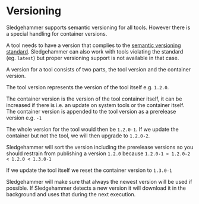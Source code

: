 # Versioning

Sledgehammer supports semantic versioning for all tools.
However there is a special handling for container versions.

A tool needs to have a version that complies to the [semantic versioning standard](https://semver.org/).
Sledgehammer can also work with tools violating the standard (eg. `latest`) but proper versioning support is not available in that case.

A version for a tool consists of two parts, the tool version and the container version.

The tool version represents the version of the tool itself e.g. `1.2.0`.

The container version is the version of the tool container itself, it can be increased if there is i.e. an update on system tools or the container itself.
The container version is appended to the tool version as a prerelease version e.g. `-1`

The whole version for the tool would then be `1.2.0-1`.
If we update the container but not the tool, we will then upgrade to `1.2.0-2`.

Sledgehammer will sort the version including the prerelease versions so you should restrain from publishing a version `1.2.0` because `1.2.0-1 < 1.2.0-2 < 1.2.0 < 1.3.0-1`

If we update the tool itself we reset the container version to `1.3.0-1`


Sledgehammer will make sure that always the newest version will be used if possible. If Sledgehammer detects a new version it will download it in the background and uses that during the next execution.
